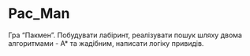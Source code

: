 # Pac_Man
Гра “Пакмен”. Побудувати лабіринт, реалізувати пошук шляху двома алгоритмами - А* та  жадібним, написати логіку привидів.
